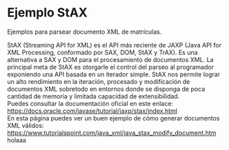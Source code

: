 # Ejemplo StAX
Ejemplos para parsear documento XML de matrículas.

StAX (Streaming API for XML) es el API más reciente de JAXP (Java API for XML Processing, conformado por SAX, DOM, StAX y TrAX). Es una alternativa a SAX y DOM para el procesamiento de documentos XML. La principal meta de StAX es otorgarle el control del parseo al programador exponiendo una API basada en un iterador simple. StAX  nos permite lograr un alto rendimiento en la iteración, procesado y modificación de documentos XML sobretodo en entornos donde se disponga de poca cantidad de memoria y limitada capacidad de extensibilidad.<br>
Puedes consultar la documentación oficial en este enlace: https://docs.oracle.com/javase/tutorial/jaxp/stax/index.html 
<br>
En esta página puedes ver un buen ejemplo de cómo generar documentos XML válidos: https://www.tutorialspoint.com/java_xml/java_stax_modify_document.htm
holaaa
